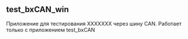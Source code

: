 ## test_bxCAN_win 
Приложение для тестирования XXXXXXX через шину CAN. 
Работает только с приложением test_bxCAN 
